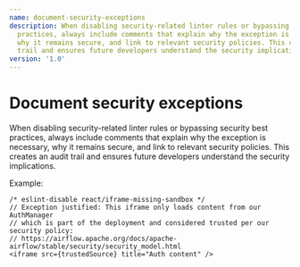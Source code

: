 ```yaml
---
name: document-security-exceptions
description: When disabling security-related linter rules or bypassing security best
  practices, always include comments that explain why the exception is necessary,
  why it remains secure, and link to relevant security policies. This creates an audit
  trail and ensures future developers understand the security implications.
version: '1.0'
---
```

# Document security exceptions

When disabling security-related linter rules or bypassing security best practices, always include comments that explain why the exception is necessary, why it remains secure, and link to relevant security policies. This creates an audit trail and ensures future developers understand the security implications.

Example:
```tsx
/* eslint-disable react/iframe-missing-sandbox */
// Exception justified: This iframe only loads content from our AuthManager 
// which is part of the deployment and considered trusted per our security policy:
// https://airflow.apache.org/docs/apache-airflow/stable/security/security_model.html
<iframe src={trustedSource} title="Auth content" />
```
